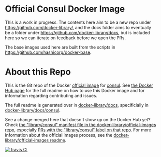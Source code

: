 # Official Consul Docker Image

This is a work in progress. The contents here aim to be a new repo under https://github.com/docker-library/, and the docs folder aims to eventually be a folder under https://github.com/docker-library/docs, but is included here so we can iterate on feedback before we open the PRs.

The base images used here are built from the scripts in https://github.com/hashicorp/docker-base.

# About this Repo

This is the Git repo of the Docker [official image](https://docs.docker.com/docker-hub/official_repos/) for [consul](https://registry.hub.docker.com/_/consul/). See [the Docker Hub page](https://registry.hub.docker.com/_/consul/) for the full readme on how to use this Docker image and for information regarding contributing and issues.

The full readme is generated over in [docker-library/docs](https://github.com/docker-library/docs), specificially in [docker-library/docs/consul](https://github.com/docker-library/docs/tree/master/consul).

See a change merged here that doesn't show up on the Docker Hub yet? Check [the "library/consul" manifest file in the docker-library/official-images repo](https://github.com/docker-library/official-images/blob/master/library/consul), especially [PRs with the "library/consul" label on that repo](https://github.com/docker-library/official-images/labels/library%2Fconsul). For more information about the official images process, see the [docker-library/official-images readme](https://github.com/docker-library/official-images/blob/master/README.md).

[![Travis CI](https://img.shields.io/travis/docker-library/consul/master.svg)](https://travis-ci.org/docker-library/consul/branches)

<!-- THIS FILE IS GENERATED BY https://github.com/docker-library/docs/blob/master/generate-repo-stub-readme.sh -->

